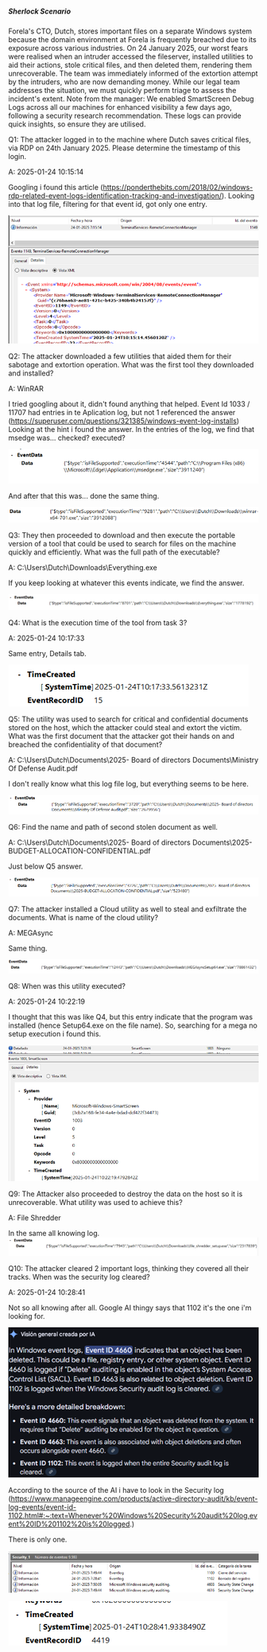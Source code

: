 
##### Sherlock Scenario

Forela's CTO, Dutch, stores important files on a separate Windows system because the domain environment at Forela is frequently breached due to its exposure across various industries. On 24 January 2025, our worst fears were realised when an intruder accessed the fileserver, installed utilities to aid their actions, stole critical files, and then deleted them, rendering them unrecoverable. The team was immediately informed of the extortion attempt by the intruders, who are now demanding money. While our legal team addresses the situation, we must quickly perform triage to assess the incident's extent. Note from the manager: We enabled SmartScreen Debug Logs across all our machines for enhanced visibility a few days ago, following a security research recommendation. These logs can provide quick insights, so ensure they are utilised.


Q1: The attacker logged in to the machine where Dutch saves critical files, via RDP on 24th January 2025. Please determine the timestamp of this login.

A: 2025-01-24 10:15:14

Googling i found this article (https://ponderthebits.com/2018/02/windows-rdp-related-event-logs-identification-tracking-and-investigation/).
Looking into that log file, filtering for that event id, got only one entry.

![](../../Img/Pasted%20image%2020250426145522.png)

Q2: The attacker downloaded a few utilities that aided them for their sabotage and extortion operation. What was the first tool they downloaded and installed?

A: WinRAR

I tried googling about it, didn't found anything that helped.
Event Id 1033 / 11707 had entries in te Aplication log, but not 1 referenced the answer (https://superuser.com/questions/321385/windows-event-log-installs)
Looking at the hint i found the answer.
In the entries of the log, we find that msedge was... checked? executed?

![](../../Img/Pasted%20image%2020250426153033.png)

And after that this was... done the same thing.

![](../../Img/Pasted%20image%2020250426153133.png)

Q3: They then proceeded to download and then execute the portable version of a tool that could be used to search for files on the machine quickly and efficiently. What was the full path of the executable?

A: C:\Users\Dutch\Downloads\Everything.exe

If you keep looking at whatever this events indicate, we find the answer.

![](../../Img/Pasted%20image%2020250426153226.png)

Q4: What is the execution time of the tool from task 3?

A: 2025-01-24 10:17:33

Same entry, Details tab.

![](../../Img/Pasted%20image%2020250426153249.png)

Q5: The utility was used to search for critical and confidential documents stored on the host, which the attacker could steal and extort the victim. What was the first document that the attacker got their hands on and breached the confidentiality of that document?

A: C:\Users\Dutch\Documents\2025- Board of directors Documents\Ministry Of Defense Audit.pdf

I don't really know what this log file log, but everything seems to be here.

![](../../Img/Pasted%20image%2020250426153339.png)

Q6: Find the name and path of second stolen document as well.

A: C:\Users\Dutch\Documents\2025- Board of directors Documents\2025-BUDGET-ALLOCATION-CONFIDENTIAL.pdf

Just below Q5 answer.

![](../../Img/Pasted%20image%2020250426153435.png)

Q7: The attacker installed a Cloud utility as well to steal and exfiltrate the documents. What is name of the cloud utility?

A: MEGAsync

Same thing.

![](../../Img/Pasted%20image%2020250426153509.png)

Q8: When was this utility executed?

A: 2025-01-24 10:22:19

I thought that this was like Q4, but this entry indicate that the program was installed (hence Setup64.exe on the file name).
So, searching for a mega no setup execution i found this.

![](../../Img/Pasted%20image%2020250426153758.png)

Q9: The Attacker also proceeded to destroy the data on the host so it is unrecoverable. What utility was used to achieve this?

A: File Shredder

In the same all knowing log.
![](../../Img/Pasted%20image%2020250426153900.png)

Q10: The attacker cleared 2 important logs, thinking they covered all their tracks. When was the security log cleared?

A: 2025-01-24 10:28:41

Not so all knowing after all.
Google AI thingy says that 1102 it's the one i'm looking for.

![](../../Img/Pasted%20image%2020250426154231.png)

According to the source of the AI i have to look in the Security log (https://www.manageengine.com/products/active-directory-audit/kb/event-log-events/event-id-1102.html#:~:text=Whenever%20Windows%20Security%20audit%20log,event%20ID%201102%20is%20logged.)

There is only one.

![](../../Img/Pasted%20image%2020250426154437.png)

![](../../Img/Pasted%20image%2020250426154453.png)

